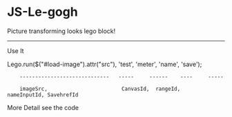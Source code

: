 # JS-Le-gogh
Picture transforming looks lego block!

----------------

Use It

Lego.run($("#load-image").attr("src"),  'test',   'meter',  'name', 'save');


        -----------------------------   -----     ------    ----     -----

        imageSrc,                        CanvasId,  rangeId,   nameInputId, SavehrefId

More Detail see the code
